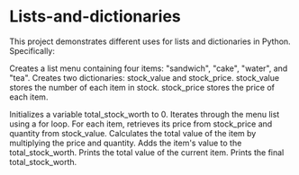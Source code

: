 # Lists-and-dictionaries

This project demonstrates different uses for lists and dictionaries in Python. Specifically:

Creates a list menu containing four items: "sandwich", "cake", "water", and "tea".
Creates two dictionaries: stock_value and stock_price.
stock_value stores the number of each item in stock.
stock_price stores the price of each item.

Initializes a variable total_stock_worth to 0.
Iterates through the menu list using a for loop.
For each item, retrieves its price from stock_price and quantity from stock_value.
Calculates the total value of the item by multiplying the price and quantity.
Adds the item's value to the total_stock_worth.
Prints the total value of the current item.
Prints the final total_stock_worth.
